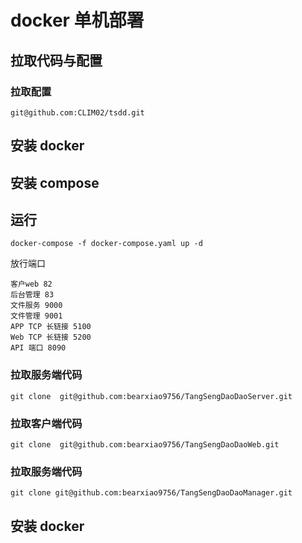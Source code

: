 # docker 单机部署
## 拉取代码与配置


### 拉取配置
```
git@github.com:CLIM02/tsdd.git
```

## 安装 docker

## 安装 compose

## 运行
```
docker-compose -f docker-compose.yaml up -d
```
放行端口  
```
客户web 82 
后台管理 83
文件服务 9000
文件管理 9001
APP TCP 长链接 5100
Web TCP 长链接 5200
API 端口 8090

```



### 拉取服务端代码
```
git clone  git@github.com:bearxiao9756/TangSengDaoDaoServer.git
```
### 拉取客户端代码
```
git clone  git@github.com:bearxiao9756/TangSengDaoDaoWeb.git
```
### 拉取服务端代码
```
git clone git@github.com:bearxiao9756/TangSengDaoDaoManager.git
```
## 安装 docker 
